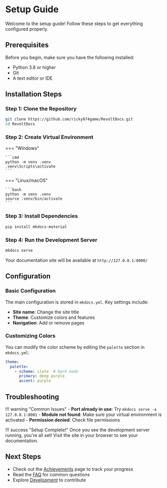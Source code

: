 # Setup Guide

Welcome to the setup guide! Follow these steps to get everything configured properly.

## Prerequisites

Before you begin, make sure you have the following installed:

- Python 3.8 or higher
- Git
- A text editor or IDE

## Installation Steps

### Step 1: Clone the Repository

```bash
git clone https://github.com/ricky074game/RevoltDocs.git
cd RevoltDocs
```

### Step 2: Create Virtual Environment

=== "Windows"

    ```cmd
    python -m venv .venv
    .venv\Scripts\activate
    ```

=== "Linux/macOS"

    ```bash
    python -m venv .venv
    source .venv/bin/activate
    ```

### Step 3: Install Dependencies

```bash
pip install mkdocs-material
```

### Step 4: Run the Development Server

```bash
mkdocs serve
```

Your documentation site will be available at `http://127.0.0.1:8000/`

## Configuration

### Basic Configuration

The main configuration is stored in `mkdocs.yml`. Key settings include:

- **Site name**: Change the site title
- **Theme**: Customize colors and features
- **Navigation**: Add or remove pages

### Customizing Colors

You can modify the color scheme by editing the `palette` section in `mkdocs.yml`:

```yaml
theme:
  palette:
    - scheme: slate  # Dark mode
      primary: deep purple
      accent: purple
```

## Troubleshooting

!!! warning "Common Issues"
    - **Port already in use**: Try `mkdocs serve -a 127.0.0.1:8001`
    - **Module not found**: Make sure your virtual environment is activated
    - **Permission denied**: Check file permissions

!!! success "Setup Complete!"
    Once you see the development server running, you're all set! Visit the site in your browser to see your documentation.

## Next Steps

- Check out the [Achievements](achievements/achievements.md) page to track your progress
- Read the [FAQ](faq.md) for common questions
- Explore [Development](development.md) to contribute
